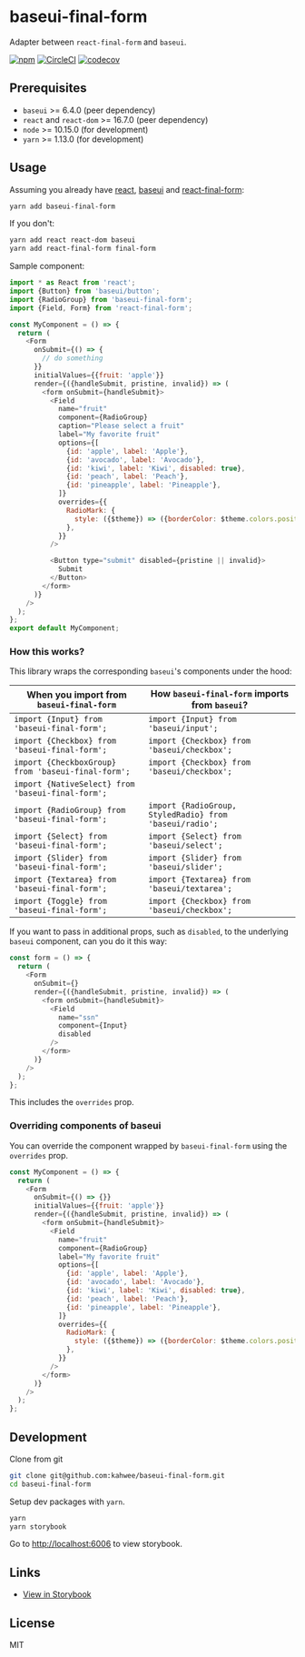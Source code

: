 # baseui-final-form


Adapter between `react-final-form` and `baseui`.

[![npm](https://img.shields.io/npm/v/baseui-final-form.svg)](https://www.npmjs.com/package/baseui-final-form)
[![CircleCI](https://circleci.com/gh/kahwee/baseui-final-form.svg?style=svg)](https://circleci.com/gh/kahwee/baseui-final-form)
[![codecov](https://codecov.io/gh/kahwee/baseui-final-form/branch/master/graph/badge.svg)](https://codecov.io/gh/kahwee/baseui-final-form)

## Prerequisites

- `baseui` >= 6.4.0 (peer dependency)
- `react` and `react-dom` >= 16.7.0 (peer dependency)
- `node` >= 10.15.0 (for development)
- `yarn` >= 1.13.0 (for development)

## Usage

Assuming you already have [react](https://reactjs.org/), [baseui](https://github.com/uber-web/baseui) and [react-final-form](https://github.com/final-form/react-final-form):

```sh
yarn add baseui-final-form
```

If you don't:

```sh
yarn add react react-dom baseui
yarn add react-final-form final-form
```

Sample component:

```javascript
import * as React from 'react';
import {Button} from 'baseui/button';
import {RadioGroup} from 'baseui-final-form';
import {Field, Form} from 'react-final-form';

const MyComponent = () => {
  return (
    <Form
      onSubmit={() => {
        // do something
      }}
      initialValues={{fruit: 'apple'}}
      render={({handleSubmit, pristine, invalid}) => (
        <form onSubmit={handleSubmit}>
          <Field
            name="fruit"
            component={RadioGroup}
            caption="Please select a fruit"
            label="My favorite fruit"
            options={[
              {id: 'apple', label: 'Apple'},
              {id: 'avocado', label: 'Avocado'},
              {id: 'kiwi', label: 'Kiwi', disabled: true},
              {id: 'peach', label: 'Peach'},
              {id: 'pineapple', label: 'Pineapple'},
            ]}
            overrides={{
              RadioMark: {
                style: ({$theme}) => ({borderColor: $theme.colors.positive}),
              },
            }}
          />

          <Button type="submit" disabled={pristine || invalid}>
            Submit
          </Button>
        </form>
      )}
    />
  );
};
export default MyComponent;
```

### How this works?

This library wraps the corresponding `baseui`'s components under the hood:

| When you import from `baseui-final-form`           | How `baseui-final-form` imports from `baseui`?          |
| -------------------------------------------------- | ------------------------------------------------------- |
| `import {Input} from 'baseui-final-form';`         | `import {Input} from 'baseui/input';`                   |
| `import {Checkbox} from 'baseui-final-form';`      | `import {Checkbox} from 'baseui/checkbox';`             |
| `import {CheckboxGroup} from 'baseui-final-form';` | `import {Checkbox} from 'baseui/checkbox';`             |
| `import {NativeSelect} from 'baseui-final-form';`  |                                                         |
| `import {RadioGroup} from 'baseui-final-form';`    | `import {RadioGroup, StyledRadio} from 'baseui/radio';` |
| `import {Select} from 'baseui-final-form';`        | `import {Select} from 'baseui/select';`                 |
| `import {Slider} from 'baseui-final-form';`        | `import {Slider} from 'baseui/slider';`                 |
| `import {Textarea} from 'baseui-final-form';`      | `import {Textarea} from 'baseui/textarea';`             |
| `import {Toggle} from 'baseui-final-form';`        | `import {Checkbox} from 'baseui/checkbox';`             |

If you want to pass in additional props, such as `disabled`, to the underlying `baseui` component, can you do it this way:

```js
const form = () => {
  return (
    <Form
      onSubmit={}
      render={({handleSubmit, pristine, invalid}) => (
        <form onSubmit={handleSubmit}>
          <Field
            name="ssn"
            component={Input}
            disabled
          />
        </form>
      )}
    />
  );
};
```

This includes the `overrides` prop.

### Overriding components of baseui

You can override the component wrapped by `baseui-final-form` using the `overrides` prop.

```javascript
const MyComponent = () => {
  return (
    <Form
      onSubmit={() => {}}
      initialValues={{fruit: 'apple'}}
      render={({handleSubmit, pristine, invalid}) => (
        <form onSubmit={handleSubmit}>
          <Field
            name="fruit"
            component={RadioGroup}
            label="My favorite fruit"
            options={[
              {id: 'apple', label: 'Apple'},
              {id: 'avocado', label: 'Avocado'},
              {id: 'kiwi', label: 'Kiwi', disabled: true},
              {id: 'peach', label: 'Peach'},
              {id: 'pineapple', label: 'Pineapple'},
            ]}
            overrides={{
              RadioMark: {
                style: ({$theme}) => ({borderColor: $theme.colors.positive}),
              },
            }}
          />
        </form>
      )}
    />
  );
};
```

## Development

Clone from git

```sh
git clone git@github.com:kahwee/baseui-final-form.git
cd baseui-final-form
```

Setup dev packages with `yarn`.

```sh
yarn
yarn storybook
```

Go to [http://localhost:6006](http://localhost:6006) to view storybook.

## Links

- [View in Storybook](https://baseui-final-form.netlify.com)

## License

MIT
